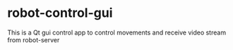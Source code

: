 # robot-control-gui
This is a Qt gui control app to control movements and receive video stream from robot-server
